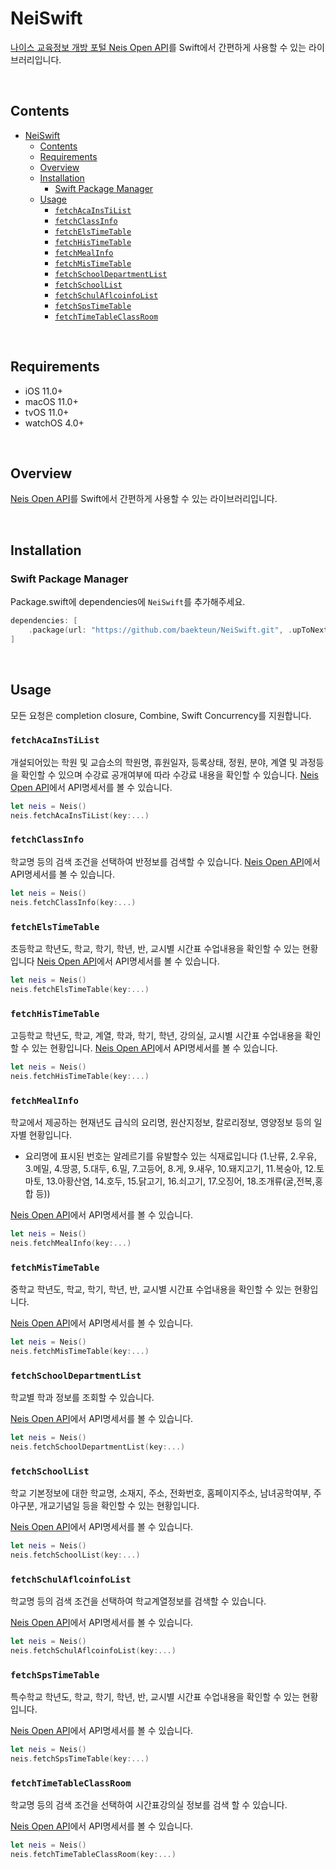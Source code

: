 # NeiSwift

[나이스 교육정보 개방 포털 Neis Open API](https://open.neis.go.kr/portal/data/dataset/searchDatasetPage.do)를 Swift에서 간편하게 사용할 수 있는 라이브러리입니다.

<br>

## Contents
- [NeiSwift](#neiswift)
  - [Contents](#contents)
  - [Requirements](#requirements)
  - [Overview](#overview)
  - [Installation](#installation)
    - [Swift Package Manager](#swift-package-manager)
  - [Usage](#usage)
    - [`fetchAcaInsTiList`](#fetchacainstilist)
    - [`fetchClassInfo`](#fetchclassinfo)
    - [`fetchElsTimeTable`](#fetchelstimetable)
    - [`fetchHisTimeTable`](#fetchhistimetable)
    - [`fetchMealInfo`](#fetchmealinfo)
    - [`fetchMisTimeTable`](#fetchmistimetable)
    - [`fetchSchoolDepartmentList`](#fetchschooldepartmentlist)
    - [`fetchSchoolList`](#fetchschoollist)
    - [`fetchSchulAflcoinfoList`](#fetchschulaflcoinfolist)
    - [`fetchSpsTimeTable`](#fetchspstimetable)
    - [`fetchTimeTableClassRoom`](#fetchtimetableclassroom)

<br>

## Requirements
- iOS 11.0+
- macOS 11.0+
- tvOS 11.0+
- watchOS 4.0+

<br>

## Overview
[Neis Open API](https://open.neis.go.kr/portal/data/dataset/searchDatasetPage.do)를 Swift에서 간편하게 사용할 수 있는 라이브러리입니다.

<br>

## Installation
### Swift Package Manager

Package.swift에 dependencies에 `NeiSwift`를 추가해주세요.

```swift
dependencies: [
    .package(url: "https://github.com/baekteun/NeiSwift.git", .upToNextMajor(from: "1.0.0"))
]
```

<br>

## Usage

모든 요청은 completion closure, Combine, Swift Concurrency를 지원합니다.

### `fetchAcaInsTiList`
개설되어있는 학원 및 교습소의 학원명, 휴원일자, 등록상태, 정원, 분야, 계열 및 과정등을 확인할 수 있으며 수강료 공개여부에 따라 수강료 내용을 확인할 수 있습니다.
[Neis Open API](https://open.neis.go.kr/portal/data/service/selectServicePage.do?page=1&rows=10&sortColumn=&sortDirection=&infId=OPEN15920190423094641415608&infSeq=1)에서 API명세서를 볼 수 있습니다.

```swift
let neis = Neis()
neis.fetchAcaInsTiList(key:...)
```

### `fetchClassInfo`
학교명 등의 검색 조건을 선택하여 반정보를 검색할 수 있습니다.
[Neis Open API](https://open.neis.go.kr/portal/data/service/selectServicePage.do?page=1&rows=10&sortColumn=&sortDirection=&infId=OPEN15320190408174919197546&infSeq=1)에서 API명세서를 볼 수 있습니다.

```swift
let neis = Neis()
neis.fetchClassInfo(key:...)
```

### `fetchElsTimeTable`
초등학교 학년도, 학교, 학기, 학년, 반, 교시별 시간표 수업내용을 확인할 수 있는 현황입니다
[Neis Open API](https://open.neis.go.kr/portal/data/service/selectServicePage.do?page=1&rows=10&sortColumn=&sortDirection=&infId=OPEN15020190408160341416743&infSeq=1)에서 API명세서를 볼 수 있습니다.

```swift
let neis = Neis()
neis.fetchElsTimeTable(key:...)
```

### `fetchHisTimeTable`
고등학교 학년도, 학교, 계열, 학과, 학기, 학년, 강의실, 교시별 시간표 수업내용을 확인할 수 있는 현황입니다.
[Neis Open API](https://open.neis.go.kr/portal/data/service/selectServicePage.do?page=1&rows=10&sortColumn=&sortDirection=&infId=OPEN18620200826103326268120&infSeq=1)에서 API명세서를 볼 수 있습니다.

```swift
let neis = Neis()
neis.fetchHisTimeTable(key:...)
```

### `fetchMealInfo`
학교에서 제공하는 현재년도 급식의 요리명, 원산지정보, 칼로리정보, 영양정보 등의 일자별 현황입니다.
     
* 요리명에 표시된 번호는 알레르기를 유발할수 있는 식재료입니다 (1.난류, 2.우유, 3.메밀, 4.땅콩, 5.대두, 6.밀, 7.고등어, 8.게, 9.새우, 10.돼지고기, 11.복숭아, 12.토마토, 13.아황산염, 14.호두, 15.닭고기, 16.쇠고기, 17.오징어, 18.조개류(굴,전복,홍합 등))

[Neis Open API](https://open.neis.go.kr/portal/data/service/selectServicePage.do?page=1&rows=10&sortColumn=&sortDirection=&infId=OPEN17320190722180924242823&infSeq=1)에서 API명세서를 볼 수 있습니다.

```swift
let neis = Neis()
neis.fetchMealInfo(key:...)
```

### `fetchMisTimeTable`
중학교 학년도, 학교, 학기, 학년, 반, 교시별 시간표 수업내용을 확인할 수 있는 현황입니다.

[Neis Open API](https://open.neis.go.kr/portal/data/service/selectServicePage.do?page=1&rows=10&sortColumn=&sortDirection=&infId=OPEN15120190408165334348844&infSeq=1)에서 API명세서를 볼 수 있습니다.

```swift
let neis = Neis()
neis.fetchMisTimeTable(key:...)
```

### `fetchSchoolDepartmentList`
학교별 학과 정보를 조회할 수 있습니다.

[Neis Open API](https://open.neis.go.kr/portal/data/service/selectServicePage.do?page=1&rows=10&sortColumn=&sortDirection=&infId=OPEN14020190311111456561190&infSeq=1)에서 API명세서를 볼 수 있습니다.

```swift
let neis = Neis()
neis.fetchSchoolDepartmentList(key:...)
```

### `fetchSchoolList`
학교 기본정보에 대한 학교명, 소재지, 주소, 전화번호, 홈페이지주소, 남녀공학여부, 주야구분, 개교기념일 등을 확인할 수 있는 현황입니다.

[Neis Open API](https://open.neis.go.kr/portal/data/service/selectServicePage.do?page=1&rows=10&sortColumn=&sortDirection=&infId=OPEN17020190531110010104913&infSeq=1)에서 API명세서를 볼 수 있습니다.

```swift
let neis = Neis()
neis.fetchSchoolList(key:...)
```

### `fetchSchulAflcoinfoList`
학교명 등의 검색 조건을 선택하여 학교계열정보를 검색할 수 있습니다.

[Neis Open API](https://open.neis.go.kr/portal/data/service/selectServicePage.do?page=1&rows=10&sortColumn=&sortDirection=&infId=OPEN13920190311110530306647&infSeq=1)에서 API명세서를 볼 수 있습니다.

```swift
let neis = Neis()
neis.fetchSchulAflcoinfoList(key:...)
```

### `fetchSpsTimeTable`
특수학교 학년도, 학교, 학기, 학년, 반, 교시별 시간표 수업내용을 확인할 수 있는 현황입니다.

[Neis Open API](https://open.neis.go.kr/portal/data/service/selectServicePage.do?page=2&rows=10&sortColumn=&sortDirection=&infId=OPEN18520200826093359591792&infSeq=1)에서 API명세서를 볼 수 있습니다.

```swift
let neis = Neis()
neis.fetchSpsTimeTable(key:...)
```

### `fetchTimeTableClassRoom`
학교명 등의 검색 조건을 선택하여 시간표강의실 정보를 검색 할 수 있습니다.

[Neis Open API](https://open.neis.go.kr/portal/data/service/selectServicePage.do?page=2&rows=10&sortColumn=&sortDirection=&infId=OPEN14120190311112536362172&infSeq=1)에서 API명세서를 볼 수 있습니다.

```swift
let neis = Neis()
neis.fetchTimeTableClassRoom(key:...)
```
